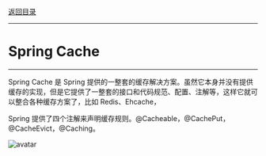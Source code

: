 <p>
    <a href="#" onclick="refreshContent('cached')">返回目录</a>
</p>

---

# Spring Cache

---

Spring Cache 是 Spring 提供的一整套的缓存解决方案。虽然它本身并没有提供缓存的实现，但是它提供了一整套的接口和代码规范、配置、注解等，这样它就可以整合各种缓存方案了，比如 Redis、Ehcache，


Spring 提供了四个注解来声明缓存规则。@Cacheable，@CachePut，@CacheEvict，@Caching。

![avatar](../blog/cached/springcache/imgs/img.png)
